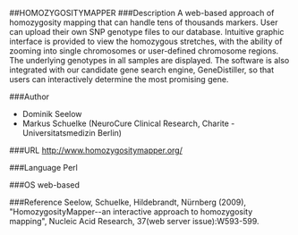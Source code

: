 ##HOMOZYGOSITYMAPPER
###Description
A web-based approach of homozygosity mapping that can handle tens of thousands markers. User can upload their own SNP genotype files to our database. Intuitive graphic interface is provided to view the homozygous stretches, with the ability of zooming into single chromosomes or user-defined chromosome regions. The underlying genotypes in all samples are displayed. The software is also integrated with our candidate gene search engine, GeneDistiller, so that users can interactively determine the most promising gene.

###Author
* Dominik Seelow
* Markus Schuelke (NeuroCure Clinical Research, Charite - Universitatsmedizin Berlin)

###URL
http://www.homozygositymapper.org/

###Language
Perl

###OS
web-based

###Reference
Seelow, Schuelke, Hildebrandt, Nürnberg (2009), "HomozygosityMapper--an interactive approach to homozygosity mapping", Nucleic Acid Research, 37(web server issue):W593-599.


